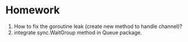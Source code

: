 # Homework

1. How to fix the goroutine leak (create new method to handle channel)?
2. integrate sync.WaitGroup method in Queue package.
